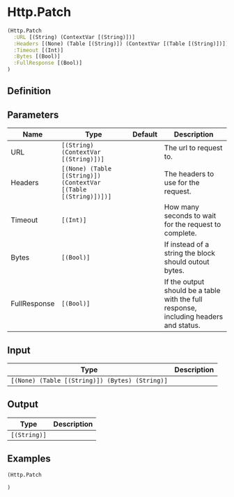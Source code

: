 # Http.Patch

```clojure
(Http.Patch
  :URL [(String) (ContextVar [(String)])]
  :Headers [(None) (Table [(String)]) (ContextVar [(Table [(String)])])]
  :Timeout [(Int)]
  :Bytes [(Bool)]
  :FullResponse [(Bool)]
)
```

## Definition


## Parameters
| Name | Type | Default | Description |
|------|------|---------|-------------|
| URL | `[(String) (ContextVar [(String)])]` |  | The url to request to. |
| Headers | `[(None) (Table [(String)]) (ContextVar [(Table [(String)])])]` |  | The headers to use for the request. |
| Timeout | `[(Int)]` |  | How many seconds to wait for the request to complete. |
| Bytes | `[(Bool)]` |  | If instead of a string the block should outout bytes. |
| FullResponse | `[(Bool)]` |  | If the output should be a table with the full response, including headers and status. |


## Input
| Type | Description |
|------|-------------|
| `[(None) (Table [(String)]) (Bytes) (String)]` |  |


## Output
| Type | Description |
|------|-------------|
| `[(String)]` |  |


## Examples

```clojure
(Http.Patch

)
```
